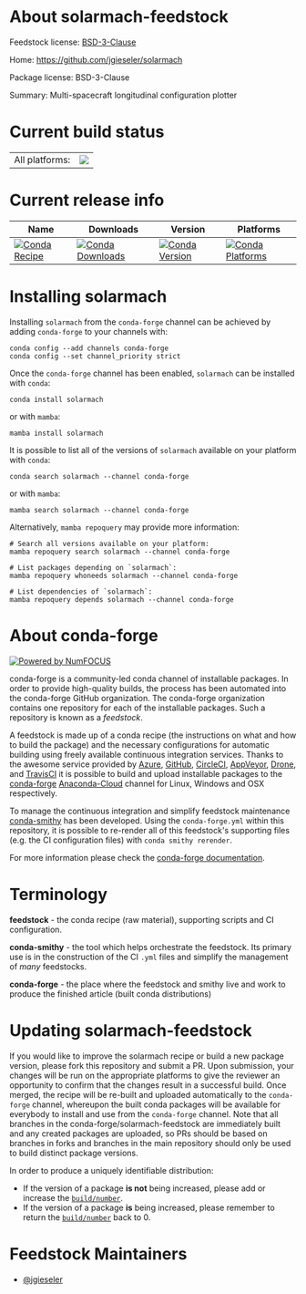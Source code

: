 About solarmach-feedstock
=========================

Feedstock license: [BSD-3-Clause](https://github.com/conda-forge/solarmach-feedstock/blob/main/LICENSE.txt)

Home: https://github.com/jgieseler/solarmach

Package license: BSD-3-Clause

Summary: Multi-spacecraft longitudinal configuration plotter

Current build status
====================


<table><tr><td>All platforms:</td>
    <td>
      <a href="https://dev.azure.com/conda-forge/feedstock-builds/_build/latest?definitionId=15768&branchName=main">
        <img src="https://dev.azure.com/conda-forge/feedstock-builds/_apis/build/status/solarmach-feedstock?branchName=main">
      </a>
    </td>
  </tr>
</table>

Current release info
====================

| Name | Downloads | Version | Platforms |
| --- | --- | --- | --- |
| [![Conda Recipe](https://img.shields.io/badge/recipe-solarmach-green.svg)](https://anaconda.org/conda-forge/solarmach) | [![Conda Downloads](https://img.shields.io/conda/dn/conda-forge/solarmach.svg)](https://anaconda.org/conda-forge/solarmach) | [![Conda Version](https://img.shields.io/conda/vn/conda-forge/solarmach.svg)](https://anaconda.org/conda-forge/solarmach) | [![Conda Platforms](https://img.shields.io/conda/pn/conda-forge/solarmach.svg)](https://anaconda.org/conda-forge/solarmach) |

Installing solarmach
====================

Installing `solarmach` from the `conda-forge` channel can be achieved by adding `conda-forge` to your channels with:

```
conda config --add channels conda-forge
conda config --set channel_priority strict
```

Once the `conda-forge` channel has been enabled, `solarmach` can be installed with `conda`:

```
conda install solarmach
```

or with `mamba`:

```
mamba install solarmach
```

It is possible to list all of the versions of `solarmach` available on your platform with `conda`:

```
conda search solarmach --channel conda-forge
```

or with `mamba`:

```
mamba search solarmach --channel conda-forge
```

Alternatively, `mamba repoquery` may provide more information:

```
# Search all versions available on your platform:
mamba repoquery search solarmach --channel conda-forge

# List packages depending on `solarmach`:
mamba repoquery whoneeds solarmach --channel conda-forge

# List dependencies of `solarmach`:
mamba repoquery depends solarmach --channel conda-forge
```


About conda-forge
=================

[![Powered by
NumFOCUS](https://img.shields.io/badge/powered%20by-NumFOCUS-orange.svg?style=flat&colorA=E1523D&colorB=007D8A)](https://numfocus.org)

conda-forge is a community-led conda channel of installable packages.
In order to provide high-quality builds, the process has been automated into the
conda-forge GitHub organization. The conda-forge organization contains one repository
for each of the installable packages. Such a repository is known as a *feedstock*.

A feedstock is made up of a conda recipe (the instructions on what and how to build
the package) and the necessary configurations for automatic building using freely
available continuous integration services. Thanks to the awesome service provided by
[Azure](https://azure.microsoft.com/en-us/services/devops/), [GitHub](https://github.com/),
[CircleCI](https://circleci.com/), [AppVeyor](https://www.appveyor.com/),
[Drone](https://cloud.drone.io/welcome), and [TravisCI](https://travis-ci.com/)
it is possible to build and upload installable packages to the
[conda-forge](https://anaconda.org/conda-forge) [Anaconda-Cloud](https://anaconda.org/)
channel for Linux, Windows and OSX respectively.

To manage the continuous integration and simplify feedstock maintenance
[conda-smithy](https://github.com/conda-forge/conda-smithy) has been developed.
Using the ``conda-forge.yml`` within this repository, it is possible to re-render all of
this feedstock's supporting files (e.g. the CI configuration files) with ``conda smithy rerender``.

For more information please check the [conda-forge documentation](https://conda-forge.org/docs/).

Terminology
===========

**feedstock** - the conda recipe (raw material), supporting scripts and CI configuration.

**conda-smithy** - the tool which helps orchestrate the feedstock.
                   Its primary use is in the construction of the CI ``.yml`` files
                   and simplify the management of *many* feedstocks.

**conda-forge** - the place where the feedstock and smithy live and work to
                  produce the finished article (built conda distributions)


Updating solarmach-feedstock
============================

If you would like to improve the solarmach recipe or build a new
package version, please fork this repository and submit a PR. Upon submission,
your changes will be run on the appropriate platforms to give the reviewer an
opportunity to confirm that the changes result in a successful build. Once
merged, the recipe will be re-built and uploaded automatically to the
`conda-forge` channel, whereupon the built conda packages will be available for
everybody to install and use from the `conda-forge` channel.
Note that all branches in the conda-forge/solarmach-feedstock are
immediately built and any created packages are uploaded, so PRs should be based
on branches in forks and branches in the main repository should only be used to
build distinct package versions.

In order to produce a uniquely identifiable distribution:
 * If the version of a package **is not** being increased, please add or increase
   the [``build/number``](https://docs.conda.io/projects/conda-build/en/latest/resources/define-metadata.html#build-number-and-string).
 * If the version of a package **is** being increased, please remember to return
   the [``build/number``](https://docs.conda.io/projects/conda-build/en/latest/resources/define-metadata.html#build-number-and-string)
   back to 0.

Feedstock Maintainers
=====================

* [@jgieseler](https://github.com/jgieseler/)


